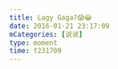 ```yaml
---
title: Lagy Gaga?😱😂
date: 2016-01-21 23:17:09
mCategories: [说说]
type: moment
time: t231709
---
```


<div id="pics-20160121231709"></div>

<script src="/lib/moment/pics.js"></script>
<script>
var data = [
    {"link": "2016-01-21_000000.jpeg", "type": "shuoshuo"}
];
picsRender(data, "pics-20160121231709");
</script>
